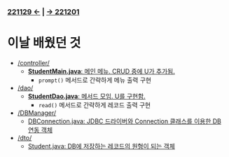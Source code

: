 ﻿#
### [221129 ←](../../221011-221202_JAVA_BASICS/22-11/221129/) | [→ 221201](../../221011-221202_JAVA_BASICS/22-11/221201/)

# 이날 배웠던 것

- [/controller/](../../221011-221202_JAVA_BASICS/22-11/221130/javastudy/controller/)
    - [**StudentMain.java**: 메인 메뉴. CRUD 중에 U가 추가됨.](../../221011-221202_JAVA_BASICS/22-11/221130/javastudy/controller/StudentMain.java)
        - `prompt()` 메서드로 간략하게 메뉴 출력 구현
- [/dao/](../../221011-221202_JAVA_BASICS/22-11/221130/javastudy/dao/)
    - [**StudentDao.java**: 메서드 모임. U를 구현함.](../../221011-221202_JAVA_BASICS/22-11/221130/javastudy/dao/StudentDao.java)
        - `read()` 메서드로 간략하게 레코드 출력 구현
- [/DBManager/](../../221011-221202_JAVA_BASICS/22-11/221130/javastudy/DBManager/)
    - [DBConnection.java: JDBC 드라이버와 Connection 클래스를 이용한 DB 연동 객체](../../221011-221202_JAVA_BASICS/22-11/221130/javastudy/DBManager/DBConnection.java)
- [/dto/](../../221011-221202_JAVA_BASICS/22-11/221130/javastudy/dto/)
    - [Student.java: DB에 저장하는 레코드의 원형이 되는 객체](../../221011-221202_JAVA_BASICS/22-11/221130/javastudy/dto/Student.java)